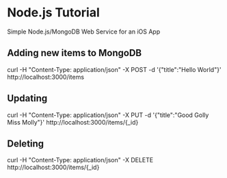 # Node.js Tutorial

Simple Node.js/MongoDB Web Service for an iOS App

## Adding new items to MongoDB

curl -H "Content-Type: application/json" -X POST -d '{"title":"Hello World"}' http://localhost:3000/items

## Updating

curl -H "Content-Type: application/json" -X PUT -d '{"title":"Good Golly Miss Molly"}' http://localhost:3000/items/{_id}

## Deleting

curl -H "Content-Type: application/json" -X DELETE http://localhost:3000/items/{_id}
